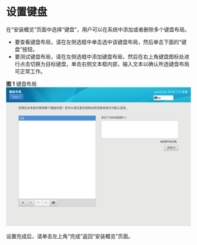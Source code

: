 # 设置键盘<a name="ZH-CN_TOPIC_0229291198"></a>

在“安装概览”页面中选择“键盘”，用户可以在系统中添加或者删除多个键盘布局。

-   要查看键盘布局，请在左侧选框中单击选中该键盘布局，然后单击下面的“键盘”按钮。
-   要测试键盘布局，请在左侧选框中添加键盘布局，然后在右上角键盘图标处进行点击切换为目标键盘，单击右侧文本框内部，输入文本以确认所选键盘布局可正常工作。

**图 1**  键盘布局<a name="zh-cn_topic_0186390097_zh-cn_topic_0122145868_fig17366454247"></a>  
![](figures/键盘布局.png "键盘布局")

设置完成后，请单击左上角“完成”返回“安装概览”页面。

